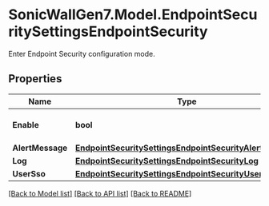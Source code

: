 # SonicWallGen7.Model.EndpointSecuritySettingsEndpointSecurity
Enter Endpoint Security configuration mode.

## Properties

Name | Type | Description | Notes
------------ | ------------- | ------------- | -------------
**Enable** | **bool** | Enable Endpoint Security. | [optional] 
**AlertMessage** | [**EndpointSecuritySettingsEndpointSecurityAlertMessage**](EndpointSecuritySettingsEndpointSecurityAlertMessage.md) |  | [optional] 
**Log** | [**EndpointSecuritySettingsEndpointSecurityLog**](EndpointSecuritySettingsEndpointSecurityLog.md) |  | [optional] 
**UserSso** | [**EndpointSecuritySettingsEndpointSecurityUserSso**](EndpointSecuritySettingsEndpointSecurityUserSso.md) |  | [optional] 

[[Back to Model list]](../README.md#documentation-for-models) [[Back to API list]](../README.md#documentation-for-api-endpoints) [[Back to README]](../README.md)

